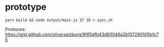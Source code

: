 # prototype

```shell
yarn build && node output/main.js 37 38 > sync.sh
```

Produces: <https://gist.github.com/oliversalzburg/9f65dfb43d83046a2b107290105b1c75>
